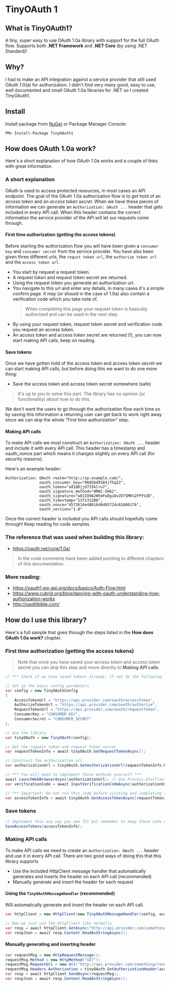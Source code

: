 # TinyOAuth 1

## What is TinyOAuth1?
A tiny, super easy to use OAuth 1.0a library with support for the full OAuth flow. Supports both **.NET Framework** and **.NET Core** (by using .NET Standard)!

## Why?
I had to make an API integration against a service provider that still used OAuth 1.0(a) for authorization. I didn't find very many good, easy to use, well documented and small OAuth 1.0a libraries for .NET so I created TinyOAuth1.

## Install
Install package from [NuGet](https://www.nuget.org/packages/TinyOAuth1/) or Package Manager Console:

`PM> Install-Package TinyOAuth1`

## How does OAuth 1.0a work?
Here's a short explanation of how OAuth 1.0a works and a couple of links with great information.

### A short explanation
OAuth is used to access protected resources, in most cases an API endpoint. The goal of the OAuth 1.0a authorization flow is to get hold of an _access token_ and an _access token secret_. When we have these pieces of information we can generate an `Authorization: OAuth ...` header that gets included in every API call. When this header contains the correct information the service provider of the API will let our requests come through.

#### First time authorization (getting the access tokens)
Before starting the authorization flow you will have been given a `consumer key` and `consumer secret` from the service provider. You have also been given three different urls, the `requst token url`, the `authorize token url` and the `access token url`.
* You start by request a request token.
* A request token and request token secret are returned.
* Using the request token you generate an authorization url.
* You navigate to this url and enter any details, in many cases it's a simple confirm page. It may (or should in the case of 1.0a) also contain a verification code which you take note of.
  > When completing this page your request token is basically authorized and can be used in the next step.
* By using your request token, request token secret and verification code you request an access token.
* An access token and access token secret are returned (!), you can now start making API calls, keep on reading.

#### Save tokens
Once we have gotten hold of the access token and access token secret we can start making API calls, but before doing this we want to do one more thing:
* Save the access token and access token secret somewhere (safe)
> It's up to you to solve this part. The library has no opinion (or functionality) about how to do this.

We don't want the users to go through the authorization flow each time so by saving this information a returning user can get back to work right away since we can skip the whole "First time authorization" step.

#### Making API calls
To make API calls we must construct an `Authorization: OAuth ...` header and include it with every API call. This header has a timestamp and oauth_nonce part which means it changes slightly on every API call (for security reasons).

Here's an example header:

```
Authorization: OAuth realm="http://sp.example.com/",
               oauth_consumer_key="0685bd9184jfhq22",
               oauth_token="ad180jjd733klru7",
               oauth_signature_method="HMAC-SHA1",
               oauth_signature="wOJIO9A2W5mFwDgiDvZbTSMK%2FPY%3D",
               oauth_timestamp="137131200",
               oauth_nonce="4572616e48616d6d65724c61686176",
               oauth_version="1.0"
```

Once the correct header is included you API calls should hopefully come through! Keep reading for code samples.

### The reference that was used when building this library:
* https://oauth.net/core/1.0a/
> In the code comments have been added pointing to different chapters of this documentation.

### More reading:
* https://oauth1.wp-api.org/docs/basics/Auth-Flow.html
* https://www.cubrid.org/blog/dancing-with-oauth-understanding-how-authorization-works
* http://oauthbible.com/


## How do I use this library?
Here's a full sample that goes through the steps listed in the **How does OAuth 1.0a work?** chapter.

### First time authorization (getting the access tokens)
> Note that once you have saved your access token and access token secret you can skip this step and move directly to **Making API calls**.
```cs
// *** Check if we have saved tokens already, if not do the following: ***

// Set up the basic config parameters
var config = new TinyOAuthConfig
{
    AccessTokenUrl = "https://api.provider.com/oauth/accessToken",
    AuthorizeTokenUrl = "https://api.provider.com/oauth/authorize",
    RequestTokenUrl = "https://api.provider.com/oauth/requestToken",
    ConsumerKey = "CONSUMER_KEY",
    ConsumerSecret = "CONSUMER_SECRET"
};

// Use the library
var tinyOAuth = new TinyOAuth(config);

// Get the request token and request token secret
var requestTokenInfo = await tinyOAuth.GetRequestTokenAsync();

// Construct the authorization url
var authorizationUrl = tinyOAuth.GetAuthorizationUrl(requestTokenInfo.RequestToken);

// *** You will need to implement these methods yourself ***
await LaunchWebBrowserAsync(authorizationUrl); // Use Process.Start(authorizationUrl), LaunchUriAsync(new Uri(authorizationUrl)) etc...
var verificationCode = await InputVerificationCodeAsync(authorizationUrl);

// *** Important: Do not run this code before visiting and completing the authorization url ***
var accessTokenInfo = await tinyOAuth.GetAccessTokenAsync(requestTokenInfo.RequestToken, requestTokenInfo.RequestTokenSecret, verificationCode);
```

### Save tokens
```cs
// Implement this any way you see fit but remember to keep these safe or anyone can make API calls on behalf of the user
SaveAccessTokens(accessTokenInfo);
```

### Making API calls
To make API calls we need to create an `Authorization: OAuth ...` header and use it in every API call. There are two good ways of doing this that this library supports
* Use the included HttpClient message handler that automatically generates and inserts the header on each API call (recommended)
* Manually generate and insert the header for each request

#### Using the `TinyOAuthMessageHandler` (recommended)
Will automatically generate and insert the header on each API call.
```cs
var httpClient = new HttpClient(new TinyOAuthMessageHandler(config, accessTokenInfo.AccessToken, accessTokenInfo.AccessTokenSecret));

// Now we just use the HttpClient like normally
var resp = await httpClient.GetAsync("http://api.provider.com/something/resource?id=12345");
var respJson = await resp.Content.ReadAsStringAsync();
```

#### Manually generating and inserting header
```cs
var requestMsg = new HttpRequestMessage();
requestMsg.Method = new HttpMethod("GET");
requestMsg.RequestUri = new Uri("http://api.provider.com/something/resource?id=12345");
requestMsg.Headers.Authorization = tinyOAuth.GetAuthorizationHeader(accessTokenInfo.AccessToken, accessTokenInfo.AccessTokenSecret, requestMsg.RequestUri.AbsolutePath, HttpMethod.Get);
var resp = await httpClient.SendAsync(requestMsg);
var respJson = await resp.Content.ReadAsStringAsync();
```